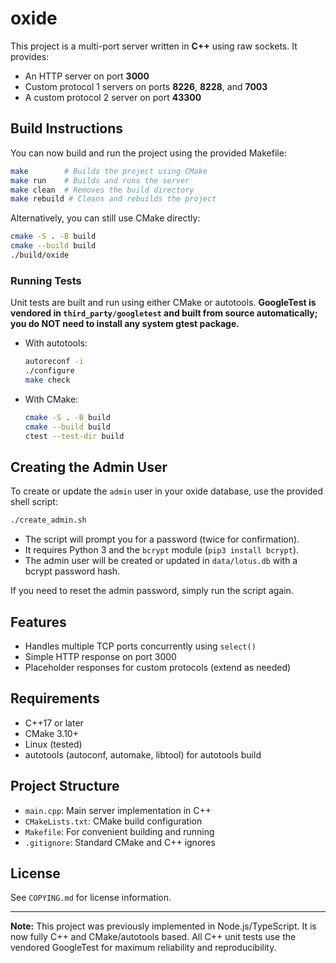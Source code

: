 # oxide

This project is a multi-port server written in **C++** using raw sockets. It provides:

- An HTTP server on port **3000**
- Custom protocol 1 servers on ports **8226**, **8228**, and **7003**
- A custom protocol 2 server on port **43300**

## Build Instructions

You can now build and run the project using the provided Makefile:

```sh
make        # Builds the project using CMake
make run    # Builds and runs the server
make clean  # Removes the build directory
make rebuild # Cleans and rebuilds the project
```

Alternatively, you can still use CMake directly:

```sh
cmake -S . -B build
cmake --build build
./build/oxide
```

### Running Tests

Unit tests are built and run using either CMake or autotools. **GoogleTest is vendored in `third_party/googletest` and built from source automatically; you do NOT need to install any system gtest package.**

- With autotools:
  ```sh
  autoreconf -i
  ./configure
  make check
  ```
- With CMake:
  ```sh
  cmake -S . -B build
  cmake --build build
  ctest --test-dir build
  ```

## Creating the Admin User

To create or update the `admin` user in your oxide database, use the provided shell script:

```sh
./create_admin.sh
```

- The script will prompt you for a password (twice for confirmation).
- It requires Python 3 and the `bcrypt` module (`pip3 install bcrypt`).
- The admin user will be created or updated in `data/lotus.db` with a bcrypt password hash.

If you need to reset the admin password, simply run the script again.

## Features
- Handles multiple TCP ports concurrently using `select()`
- Simple HTTP response on port 3000
- Placeholder responses for custom protocols (extend as needed)

## Requirements
- C++17 or later
- CMake 3.10+
- Linux (tested)
- autotools (autoconf, automake, libtool) for autotools build

## Project Structure
- `main.cpp`: Main server implementation in C++
- `CMakeLists.txt`: CMake build configuration
- `Makefile`: For convenient building and running
- `.gitignore`: Standard CMake and C++ ignores

## License
See `COPYING.md` for license information.

---

**Note:** This project was previously implemented in Node.js/TypeScript. It is now fully C++ and CMake/autotools based. All C++ unit tests use the vendored GoogleTest for maximum reliability and reproducibility.